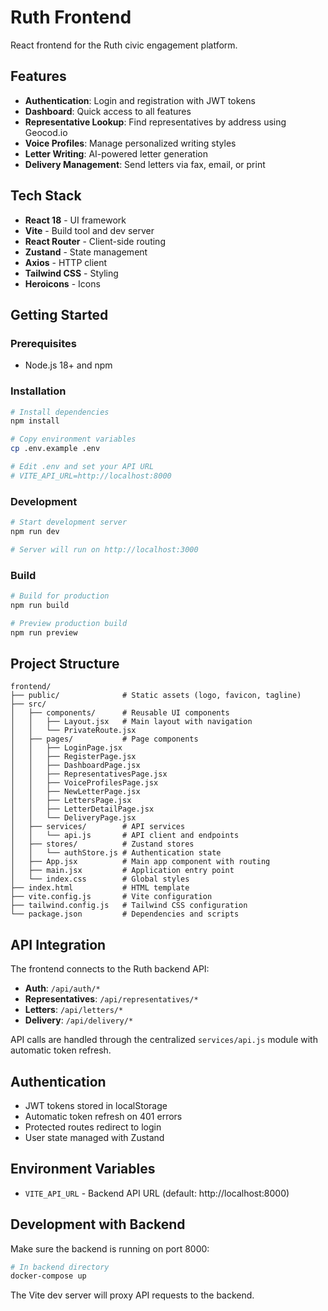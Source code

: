 # Ruth Frontend

React frontend for the Ruth civic engagement platform.

## Features

- **Authentication**: Login and registration with JWT tokens
- **Dashboard**: Quick access to all features
- **Representative Lookup**: Find representatives by address using Geocod.io
- **Voice Profiles**: Manage personalized writing styles
- **Letter Writing**: AI-powered letter generation
- **Delivery Management**: Send letters via fax, email, or print

## Tech Stack

- **React 18** - UI framework
- **Vite** - Build tool and dev server
- **React Router** - Client-side routing
- **Zustand** - State management
- **Axios** - HTTP client
- **Tailwind CSS** - Styling
- **Heroicons** - Icons

## Getting Started

### Prerequisites

- Node.js 18+ and npm

### Installation

```bash
# Install dependencies
npm install

# Copy environment variables
cp .env.example .env

# Edit .env and set your API URL
# VITE_API_URL=http://localhost:8000
```

### Development

```bash
# Start development server
npm run dev

# Server will run on http://localhost:3000
```

### Build

```bash
# Build for production
npm run build

# Preview production build
npm run preview
```

## Project Structure

```
frontend/
├── public/              # Static assets (logo, favicon, tagline)
├── src/
│   ├── components/      # Reusable UI components
│   │   ├── Layout.jsx   # Main layout with navigation
│   │   └── PrivateRoute.jsx
│   ├── pages/           # Page components
│   │   ├── LoginPage.jsx
│   │   ├── RegisterPage.jsx
│   │   ├── DashboardPage.jsx
│   │   ├── RepresentativesPage.jsx
│   │   ├── VoiceProfilesPage.jsx
│   │   ├── NewLetterPage.jsx
│   │   ├── LettersPage.jsx
│   │   ├── LetterDetailPage.jsx
│   │   └── DeliveryPage.jsx
│   ├── services/        # API services
│   │   └── api.js       # API client and endpoints
│   ├── stores/          # Zustand stores
│   │   └── authStore.js # Authentication state
│   ├── App.jsx          # Main app component with routing
│   ├── main.jsx         # Application entry point
│   └── index.css        # Global styles
├── index.html           # HTML template
├── vite.config.js       # Vite configuration
├── tailwind.config.js   # Tailwind CSS configuration
└── package.json         # Dependencies and scripts
```

## API Integration

The frontend connects to the Ruth backend API:

- **Auth**: `/api/auth/*`
- **Representatives**: `/api/representatives/*`
- **Letters**: `/api/letters/*`
- **Delivery**: `/api/delivery/*`

API calls are handled through the centralized `services/api.js` module with automatic token refresh.

## Authentication

- JWT tokens stored in localStorage
- Automatic token refresh on 401 errors
- Protected routes redirect to login
- User state managed with Zustand

## Environment Variables

- `VITE_API_URL` - Backend API URL (default: http://localhost:8000)

## Development with Backend

Make sure the backend is running on port 8000:

```bash
# In backend directory
docker-compose up
```

The Vite dev server will proxy API requests to the backend.
